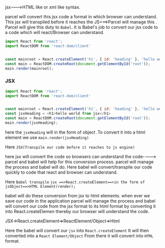 
jsx--->HTML like or xml like syntax.

parcel will convert this jsx code a format in which browser can understand.
This jsx will transpiled before  it reaches the JS===>Parcel will manage this .
Parcel will give this duty to `Babel`.
It is Babel's job to convert our jsx code to a code which will react/Browser can understand.
```javascript
import React from 'react';
import ReactDOM from 'react-dom/client'


const mainroot = React.createElement('h1', { id: 'heading' }, 'hello world')
const main = ReactDOM.createRoot(document.getElementById('root'));
main.render(mainroot);
```
### JSX

```javascript
import React from 'react';
import ReactDOM from 'react-dom/client'


const mainroot = React.createElement('h1', { id: 'heading' }, 'hello world')
const jsxHeading = <h1>hello world from jsx</h1>
const main = ReactDOM.createRoot(document.getElementById('root'));
main.render(jsxHeading);
```

here the `jsxHeading` will in the form of object .To convert it into a html element we use `main.render(jsxHeading)`


Here `JSX(Transpile our code before it reaches to js engine)`

here jsx will convert  the code so browsers can understand the code---->
parcel and babel will help for this conversion process. parcel will manage the process and babel will do.
Here babel will convert/transpile our code quickly to code that react and browser can understand.


Here `Babel transpile` `jsx ==>React.createElement==>in the form of jsObject==>HTML Element(render);`

babel will do these conversion from jsx to html elements.
when ever we save our code in the application parcel will manage the process and babel will convert our code from the jsx format to its html format by converting it into React.createElemen thereby our browser will understand the code.

JSX=>React.createElement=>ReactElement/Object=>Html

Here the babel will convert our `jsx` into `React.createElement` It will then converted into a `React Element/Object`
From there it will convert into `HTML` format.